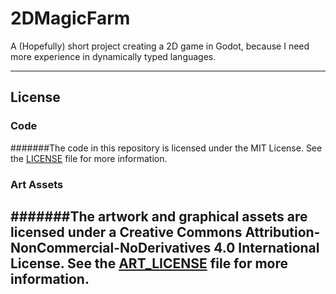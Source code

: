 # 2DMagicFarm
A (Hopefully) short project creating a 2D game in Godot, because I need more experience in dynamically typed languages.

---
## License

### Code
#######The code in this repository is licensed under the MIT License. See the [LICENSE](LICENSE) file for more information.

### Art Assets
#######The artwork and graphical assets are licensed under a Creative Commons Attribution-NonCommercial-NoDerivatives 4.0 International License. See the [ART_LICENSE](ART_LICENSE) file for more information.
---
